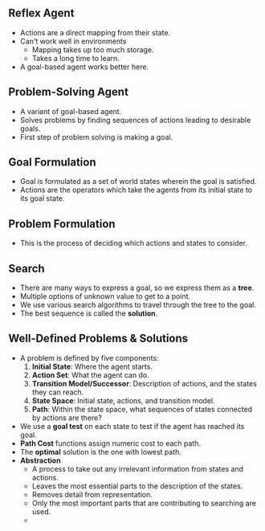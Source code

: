 ## Reflex Agent
- Actions are a direct mapping from their state.
- Can't work well in environments
	- Mapping takes up too much storage.
	- Takes a long time to learn.
- A goal-based agent works better here.
## Problem-Solving Agent
- A variant of goal-based agent.
- Solves problems by finding sequences of actions leading to desirable goals.
- First step of problem solving is making a goal.
## Goal Formulation
- Goal is formulated as a set of world states wherein the goal is satisfied.
- Actions are the operators which take the agents from its initial state to its goal state.
## Problem Formulation
- This is the process of deciding which actions and states to consider.
## Search
- There are many ways to express a goal, so we express them as a **tree**.
- Multiple options of unknown value to get to a point.
- We use various search algorithms to travel through the tree to the goal.
- The best sequence is called the **solution**.
## Well-Defined Problems & Solutions
- A problem is defined by five components:
	1. **Initial State**: Where the agent starts.
	2. **Action Set**: What the agent can do.
	3. **Transition Model/Successor**: Description of actions, and the states they can reach.
	4. **State Space**: Initial state, actions, and transition model.
	5. **Path**: Within the state space, what sequences of states connected by actions are there?
- We use a **goal test** on each state to test if the agent has reached its goal.
- **Path Cost** functions assign numeric cost to each path.
- The **optimal** solution is the one with lowest path.
- **Abstraction**
	- A process to take out any irrelevant information from states and actions.
	- Leaves the most essential parts to the description of the states.
	- Removes detail from representation.
	- Only the most important parts that are contributing to searching are used.
	- 